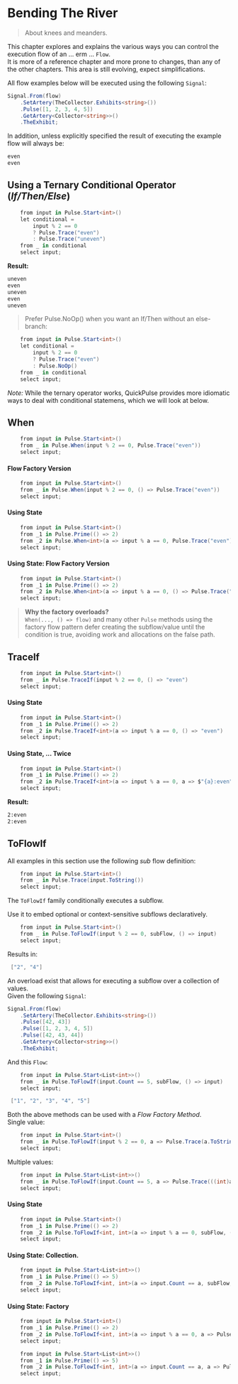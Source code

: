 # Bending The River
> About knees and meanders.

This chapter explores and explains the various ways you can control the execution flow of an ... erm ... `Flow`.  
It is more of a reference chapter and more prone to changes, than any of the other chapters.
This area is still evolving, expect simplifications.

All flow examples below will be executed using the following `Signal`:  
```csharp
Signal.From(flow)
    .SetArtery(TheCollector.Exhibits<string>())
    .Pulse([1, 2, 3, 4, 5])
    .GetArtery<Collector<string>>()
    .TheExhibit;
```
In addition, unless explicitly specified the result of executing the example flow will always be:   
```bash
even
even
```
## Using a Ternary Conditional Operator (*If/Then/Else*)
```csharp
    from input in Pulse.Start<int>()
    let conditional =
        input % 2 == 0
        ? Pulse.Trace("even")
        : Pulse.Trace("uneven")
    from _ in conditional
    select input;
```
**Result:**  
```bash
uneven
even
uneven
even
uneven
```
> Prefer Pulse.NoOp() when you want an If/Then without an else-branch:  
```csharp
    from input in Pulse.Start<int>()
    let conditional =
        input % 2 == 0
        ? Pulse.Trace("even")
        : Pulse.NoOp()
    from _ in conditional
    select input;
```
*Note:* While the ternary operator works, QuickPulse provides more idiomatic ways to deal with conditional statemens, which we will look at below.  
## When
```csharp
    from input in Pulse.Start<int>()
    from _ in Pulse.When(input % 2 == 0, Pulse.Trace("even"))
    select input;
```
#### Flow Factory Version
```csharp
    from input in Pulse.Start<int>()
    from _ in Pulse.When(input % 2 == 0, () => Pulse.Trace("even"))
    select input;
```
#### Using State
```csharp
    from input in Pulse.Start<int>()
    from _1 in Pulse.Prime(() => 2)
    from _2 in Pulse.When<int>(a => input % a == 0, Pulse.Trace("even"))
    select input;
```
#### Using State: Flow Factory Version
```csharp
    from input in Pulse.Start<int>()
    from _1 in Pulse.Prime(() => 2)
    from _2 in Pulse.When<int>(a => input % a == 0, () => Pulse.Trace("even"))
    select input;
```
> **Why the factory overloads?**  
> `When(..., () => flow)` and many other `Pulse` methods using the factory flow pattern defer creating the subflow/value until the condition is true, avoiding work and allocations on the false path.  
## TraceIf
```csharp
    from input in Pulse.Start<int>()
    from _ in Pulse.TraceIf(input % 2 == 0, () => "even")
    select input;
```
#### Using State
```csharp
    from input in Pulse.Start<int>()
    from _1 in Pulse.Prime(() => 2)
    from _2 in Pulse.TraceIf<int>(a => input % a == 0, () => "even")
    select input;
```
#### Using State, ... Twice
```csharp
    from input in Pulse.Start<int>()
    from _1 in Pulse.Prime(() => 2)
    from _2 in Pulse.TraceIf<int>(a => input % a == 0, a => $"{a}:even")
    select input;
```
**Result:**  
```bash
2:even
2:even
```
## ToFlowIf
All examples in this section use the following *sub* flow definition:  
```csharp
    from input in Pulse.Start<int>()
    from _ in Pulse.Trace(input.ToString())
    select input;
```
The `ToFlowIf` family conditionally executes a subflow.

Use it to embed optional or context-sensitive subflows declaratively.  
```csharp
    from input in Pulse.Start<int>()
    from _ in Pulse.ToFlowIf(input % 2 == 0, subFlow, () => input)
    select input;
```
Results in:  
```csharp
 ["2", "4"]
```
An overload exist that allows for executing a subflow over a collection of values.  
Given the following `Signal`:  
```csharp
Signal.From(flow)
    .SetArtery(TheCollector.Exhibits<string>())
    .Pulse([42, 43])
    .Pulse([1, 2, 3, 4, 5])
    .Pulse([42, 43, 44])
    .GetArtery<Collector<string>>()
    .TheExhibit;
```
And this `Flow`:  
```csharp
    from input in Pulse.Start<List<int>>()
    from _ in Pulse.ToFlowIf(input.Count == 5, subFlow, () => input)
    select input;
```
```csharp
 ["1", "2", "3", "4", "5"]
```
Both the above methods can be used with a *Flow Factory Method*.  
Single value:  
```csharp
    from input in Pulse.Start<int>()
    from _ in Pulse.ToFlowIf(input % 2 == 0, a => Pulse.Trace(a.ToString()), () => input)
    select input;
```
Multiple values:  
```csharp
    from input in Pulse.Start<List<int>>()
    from _ in Pulse.ToFlowIf(input.Count == 5, a => Pulse.Trace(((int)a).ToString()), () => input)
    select input;
```
#### Using State
```csharp
    from input in Pulse.Start<int>()
    from _1 in Pulse.Prime(() => 2)
    from _2 in Pulse.ToFlowIf<int, int>(a => input % a == 0, subFlow, () => input)
    select input;
```
#### Using State: Collection.
```csharp
    from input in Pulse.Start<List<int>>()
    from _1 in Pulse.Prime(() => 5)
    from _2 in Pulse.ToFlowIf<int, int>(a => input.Count == a, subFlow, () => input)
    select input;
```
#### Using State: Factory
```csharp
    from input in Pulse.Start<int>()
    from _1 in Pulse.Prime(() => 2)
    from _2 in Pulse.ToFlowIf<int, int>(a => input % a == 0, a => Pulse.Trace(a.ToString()), () => input)
    select input;
```
```csharp
    from input in Pulse.Start<List<int>>()
    from _1 in Pulse.Prime(() => 5)
    from _2 in Pulse.ToFlowIf<int, int>(a => input.Count == a, a => Pulse.Trace(a.ToString()), () => input)
    select input;
```
